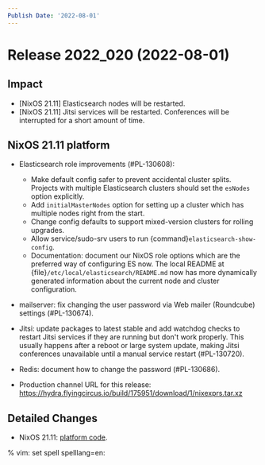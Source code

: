 ```yaml
---
Publish Date: '2022-08-01'
---
```


# Release 2022_020 (2022-08-01)

## Impact

- \[NixOS 21.11\] Elasticsearch nodes will be restarted.
- \[NixOS 21.11\] Jitsi services will be restarted. Conferences will be
  interrupted for a short amount of time.

## NixOS 21.11 platform

- Elasticsearch role improvements (#PL-130608):

  - Make default config safer to prevent accidental cluster splits. Projects
    with multiple Elasticsearch clusters should set the `esNodes` option
    explicitly.
  - Add `initialMasterNodes` option for setting up a cluster which has
    multiple nodes right from the start.
  - Change config defaults to support mixed-version clusters for rolling
    upgrades.
  - Allow service/sudo-srv users to run {command}`elasticsearch-show-config`.
  - Documentation: document our NixOS role options which are the preferred way
    of configuring ES now. The local README
    at {file}`/etc/local/elasticsearch/README.md` now has more dynamically
    generated information about the current node and cluster configuration.

- mailserver: fix changing the user password via Web mailer (Roundcube)
  settings (#PL-130674).

- Jitsi: update packages to latest stable and add watchdog checks to restart
  Jitsi services if they are running but don't work properly. This usually
  happens after a reboot or large system update, making Jitsi conferences
  unavailable until a manual service restart (#PL-130720).

- Redis: document how to change the password (#PL-130686).

- Production channel URL for this release: <https://hydra.flyingcircus.io/build/175951/download/1/nixexprs.tar.xz>

## Detailed Changes

- NixOS 21.11: [platform code](https://github.com/flyingcircusio/fc-nixos/compare/fc/r2022_019/21.11...11e696c8f1473d39df951fdc028440af1729f728).

% vim: set spell spelllang=en:
